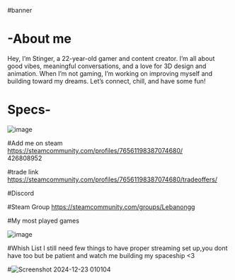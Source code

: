 #banner


# -About me
Hey, I’m Stinger, a 22-year-old gamer and content creator. I’m all about good vibes, meaningful conversations, and a love for 3D design and animation. When I’m not gaming, I’m working on improving myself and building toward my dreams. Let’s connect, chill, and have some fun!


# Specs-
![image](https://github.com/user-attachments/assets/40b26a62-1079-4213-91cc-cdf8c106b10d)

#Add me on steam 
https://steamcommunity.com/profiles/76561198387074680/        
426808952

#trade link 
https://steamcommunity.com/profiles/76561198387074680/tradeoffers/

#Discord 


#Steam Group
https://steamcommunity.com/groups/Lebanongg

#My most played games

![image](https://github.com/user-attachments/assets/3589d147-1b3b-4191-b3c4-05208b29279c)



#Whish List 
I still need few things to have proper streaming set up,you dont have too but be patient and watch me building my spaceship <3 


#![Screenshot 2024-12-23 010104](https://github.com/user-attachments/assets/fb30dc54-7b19-40a4-955b-e529e878a3a0)



